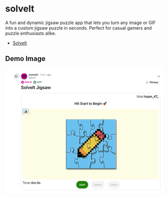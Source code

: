 # solvelt
A fun and dynamic jigsaw puzzle app that lets you turn any image or GIF into a custom jigsaw puzzle in seconds. Perfect for casual gamers and puzzle enthusiasts alike.
* [Solvelt](https://www.reddit.com/r/solvelt/comments/1hgipaf/solvelt_jigsaw/)

## Demo Image
![solvelt](./example/solvelt.png)
